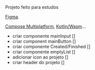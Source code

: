 Projeto feito para estudos

[Figma](<https://www.figma.com/design/yMTSxjNJ6C5MiIfWQ8Funa/ToDo-List-%E2%80%A2-Desafio-React-Native-(Copy)?node-id=0-1&t=FEny88TV0pQdiUui-0>).

[Compose Multiplatform](https://github.com/JetBrains/compose-multiplatform/#compose-multiplatform),
[Kotlin/Wasm](https://kotl.in/wasm/)…

- criar componente mainInput []
- criar component mainButton []
- criar componente Created/Finished []
- criar componente emptyList []
- adicionar icon ao projeto []
- criar header do projeto []
